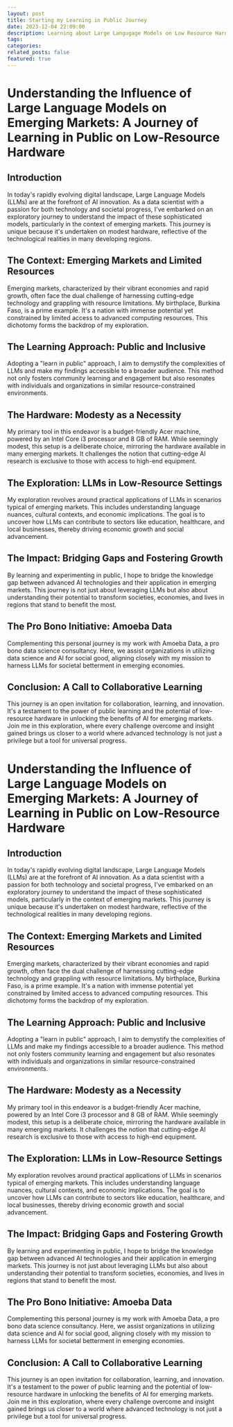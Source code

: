 ```yaml
---
layout: post
title: Starting my Learning in Public Journey
date: 2023-12-04 22:09:00
description: Learning about Large Langugage Models on Low Resource Hardware
tags: 
categories:
related_posts: false
featured: true
---
```

# Understanding the Influence of Large Language Models on Emerging Markets: A Journey of Learning in Public on Low-Resource Hardware

## Introduction

In today's rapidly evolving digital landscape, Large Language Models (LLMs) are at the forefront of AI innovation. As a data scientist with a passion for both technology and societal progress, I've embarked on an exploratory journey to understand the impact of these sophisticated models, particularly in the context of emerging markets. This journey is unique because it's undertaken on modest hardware, reflective of the technological realities in many developing regions.

## The Context: Emerging Markets and Limited Resources

Emerging markets, characterized by their vibrant economies and rapid growth, often face the dual challenge of harnessing cutting-edge technology and grappling with resource limitations. My birthplace, Burkina Faso, is a prime example. It's a nation with immense potential yet constrained by limited access to advanced computing resources. This dichotomy forms the backdrop of my exploration.

## The Learning Approach: Public and Inclusive

Adopting a "learn in public" approach, I aim to demystify the complexities of LLMs and make my findings accessible to a broader audience. This method not only fosters community learning and engagement but also resonates with individuals and organizations in similar resource-constrained environments.

## The Hardware: Modesty as a Necessity

My primary tool in this endeavor is a budget-friendly Acer machine, powered by an Intel Core i3 processor and 8 GB of RAM. While seemingly modest, this setup is a deliberate choice, mirroring the hardware available in many emerging markets. It challenges the notion that cutting-edge AI research is exclusive to those with access to high-end equipment.

## The Exploration: LLMs in Low-Resource Settings

My exploration revolves around practical applications of LLMs in scenarios typical of emerging markets. This includes understanding language nuances, cultural contexts, and economic implications. The goal is to uncover how LLMs can contribute to sectors like education, healthcare, and local businesses, thereby driving economic growth and social advancement.

## The Impact: Bridging Gaps and Fostering Growth

By learning and experimenting in public, I hope to bridge the knowledge gap between advanced AI technologies and their application in emerging markets. This journey is not just about leveraging LLMs but also about understanding their potential to transform societies, economies, and lives in regions that stand to benefit the most.

## The Pro Bono Initiative: Amoeba Data

Complementing this personal journey is my work with Amoeba Data, a pro bono data science consultancy. Here, we assist organizations in utilizing data science and AI for social good, aligning closely with my mission to harness LLMs for societal betterment in emerging economies.

## Conclusion: A Call to Collaborative Learning

This journey is an open invitation for collaboration, learning, and innovation. It's a testament to the power of public learning and the potential of low-resource hardware in unlocking the benefits of AI for emerging markets. Join me in this exploration, where every challenge overcome and insight gained brings us closer to a world where advanced technology is not just a privilege but a tool for universal progress.


# Understanding the Influence of Large Language Models on Emerging Markets: A Journey of Learning in Public on Low-Resource Hardware

## Introduction

In today's rapidly evolving digital landscape, Large Language Models (LLMs) are at the forefront of AI innovation. As a data scientist with a passion for both technology and societal progress, I've embarked on an exploratory journey to understand the impact of these sophisticated models, particularly in the context of emerging markets. This journey is unique because it's undertaken on modest hardware, reflective of the technological realities in many developing regions.

## The Context: Emerging Markets and Limited Resources

Emerging markets, characterized by their vibrant economies and rapid growth, often face the dual challenge of harnessing cutting-edge technology and grappling with resource limitations. My birthplace, Burkina Faso, is a prime example. It's a nation with immense potential yet constrained by limited access to advanced computing resources. This dichotomy forms the backdrop of my exploration.

## The Learning Approach: Public and Inclusive

Adopting a "learn in public" approach, I aim to demystify the complexities of LLMs and make my findings accessible to a broader audience. This method not only fosters community learning and engagement but also resonates with individuals and organizations in similar resource-constrained environments.

## The Hardware: Modesty as a Necessity

My primary tool in this endeavor is a budget-friendly Acer machine, powered by an Intel Core i3 processor and 8 GB of RAM. While seemingly modest, this setup is a deliberate choice, mirroring the hardware available in many emerging markets. It challenges the notion that cutting-edge AI research is exclusive to those with access to high-end equipment.

## The Exploration: LLMs in Low-Resource Settings

My exploration revolves around practical applications of LLMs in scenarios typical of emerging markets. This includes understanding language nuances, cultural contexts, and economic implications. The goal is to uncover how LLMs can contribute to sectors like education, healthcare, and local businesses, thereby driving economic growth and social advancement.

## The Impact: Bridging Gaps and Fostering Growth

By learning and experimenting in public, I hope to bridge the knowledge gap between advanced AI technologies and their application in emerging markets. This journey is not just about leveraging LLMs but also about understanding their potential to transform societies, economies, and lives in regions that stand to benefit the most.

## The Pro Bono Initiative: Amoeba Data

Complementing this personal journey is my work with Amoeba Data, a pro bono data science consultancy. Here, we assist organizations in utilizing data science and AI for social good, aligning closely with my mission to harness LLMs for societal betterment in emerging economies.

## Conclusion: A Call to Collaborative Learning

This journey is an open invitation for collaboration, learning, and innovation. It's a testament to the power of public learning and the potential of low-resource hardware in unlocking the benefits of AI for emerging markets. Join me in this exploration, where every challenge overcome and insight gained brings us closer to a world where advanced technology is not just a privilege but a tool for universal progress.

